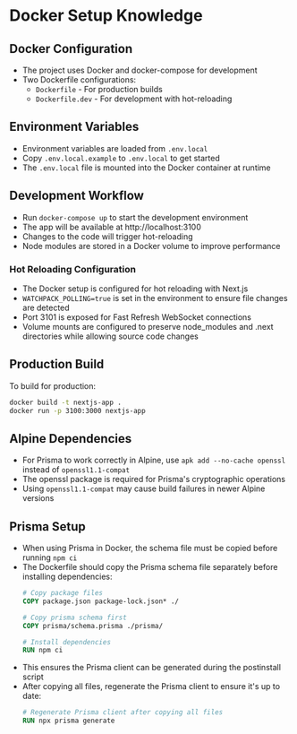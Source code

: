 # Docker Setup Knowledge

## Docker Configuration

- The project uses Docker and docker-compose for development
- Two Dockerfile configurations:
  - `Dockerfile` - For production builds
  - `Dockerfile.dev` - For development with hot-reloading

## Environment Variables

- Environment variables are loaded from `.env.local`
- Copy `.env.local.example` to `.env.local` to get started
- The `.env.local` file is mounted into the Docker container at runtime

## Development Workflow

- Run `docker-compose up` to start the development environment
- The app will be available at http://localhost:3100
- Changes to the code will trigger hot-reloading
- Node modules are stored in a Docker volume to improve performance

### Hot Reloading Configuration

- The Docker setup is configured for hot reloading with Next.js
- `WATCHPACK_POLLING=true` is set in the environment to ensure file changes are detected
- Port 3101 is exposed for Fast Refresh WebSocket connections
- Volume mounts are configured to preserve node_modules and .next directories while allowing source code changes

## Production Build

To build for production:
```bash
docker build -t nextjs-app .
docker run -p 3100:3000 nextjs-app
```

## Alpine Dependencies

- For Prisma to work correctly in Alpine, use `apk add --no-cache openssl` instead of `openssl1.1-compat`
- The openssl package is required for Prisma's cryptographic operations
- Using `openssl1.1-compat` may cause build failures in newer Alpine versions

## Prisma Setup

- When using Prisma in Docker, the schema file must be copied before running `npm ci`
- The Dockerfile should copy the Prisma schema file separately before installing dependencies:
  ```dockerfile
  # Copy package files
  COPY package.json package-lock.json* ./
  
  # Copy prisma schema first
  COPY prisma/schema.prisma ./prisma/
  
  # Install dependencies
  RUN npm ci
  ```
- This ensures the Prisma client can be generated during the postinstall script
- After copying all files, regenerate the Prisma client to ensure it's up to date:
  ```dockerfile
  # Regenerate Prisma client after copying all files
  RUN npx prisma generate
  ```
